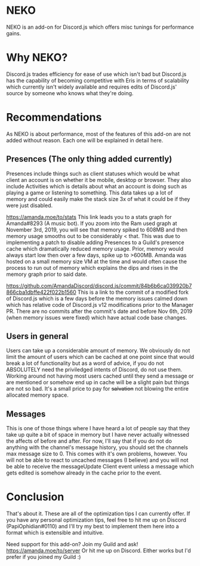 # NEKO
NEKO is an add-on for Discord.js which offers misc tunings for performance gains.

# Why NEKO?
Discord.js trades efficiency for ease of use which isn't bad but Discord.js has the capability of becoming competitive with Eris in terms of scalability which currently isn't widely available and requires edits of Discord.js' source by someone who knows what they're doing.


# Recommendations
As NEKO is about performance, most of the features of this add-on are not added without reason. Each one will be explained in detail here.

## Presences (The only thing added currently)
Presences include things such as client statuses which would be what client an account is on whether it be mobile, desktop or browser. They also include Activities which is details about what an account is doing such as playing a game or listening to something. This data takes up a lot of memory and could easily make the stack size 3x of what it could be if they were just disabled.

https://amanda.moe/to/stats
This link leads you to a stats graph for Amanda#8293 (A music bot). If you zoom into the Ram used graph at November 3rd, 2019, you will see that memory spiked to 608MB and then memory usage smooths out to be considerably < that. This was due to implementing a patch to disable adding Presences to a Guild's presence cache which dramatically reduced memory usage. Prior, memory would always start low then over a few days, spike up to >600MB. Amanda was hosted on a small memory size VM at the time and would often cause the process to run out of memory which explains the dips and rises in the memory graph prior to said date.

https://github.com/AmandaDiscord/discord.js/commit/84b6b6ca039920b7866cba1dbffe422f022b1560
This is a link to the commit of a modified fork of Discord.js which is a few days before the memory issues calmed down which has relative code of Discord.js v12 modifications prior to the Manager PR. There are no commits after the commit's date and before Nov 6th, 2019 (when memory issues were fixed) which have actual code base changes.

## Users in general
Users can take up a considerable amount of memory. We obviously do not limit the amount of users which can be cached at one point since that would break a lot of functionality but as a word of advice, if you do not ABSOLUTELY need the priviledged intents of Discord, do not use them. Working around not having most users cached until they send a message or are mentioned or somehow end up in cache will be a slight pain but things are not so bad. It's a small price to pay for ~~salvation~~ not blowing the entire allocated memory space.

## Messages
This is one of those things where I have heard a lot of people say that they take up quite a bit of space in memory but I have never actually witnessed the affects of before and after. For now, I'll say that if you do not do anything with the channel's message history, you should set the channels max message size to 0. This comes with it's own problems, however. You will not be able to react to uncached messages (I believe) and you will not be able to receive the messageUpdate Client event unless a message which gets edited is somehow already in the cache prior to the event.


# Conclusion
That's about it. These are all of the optimization tips I can currently offer. If you have any personal optimization tips, feel free to hit me up on Discord (PapiOphidian#0110) and I'll try my best to implement them here into a format which is extensible and intuitive.

Need support for this add-on? Join my Guild and ask! https://amanda.moe/to/server
Or hit me up on Discord. Either works but I'd prefer if you joined my Guild :)
